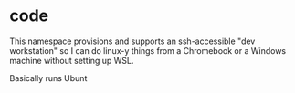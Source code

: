# code

This namespace provisions and supports an ssh-accessible "dev workstation"
so I can do linux-y things from a Chromebook or a Windows machine without
setting up WSL.

Basically runs Ubunt
